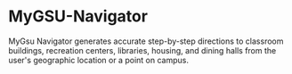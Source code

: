 # MyGSU-Navigator
MyGsu Navigator generates accurate step-by-step directions to classroom buildings, recreation centers, libraries, housing, and dining halls from the user's geographic location or a point on campus.
